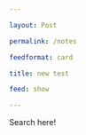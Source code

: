 ```yaml
---

layout: Post

permalink: /notes

feedformat: card

title: new test

feed: show

---
```



Search here!